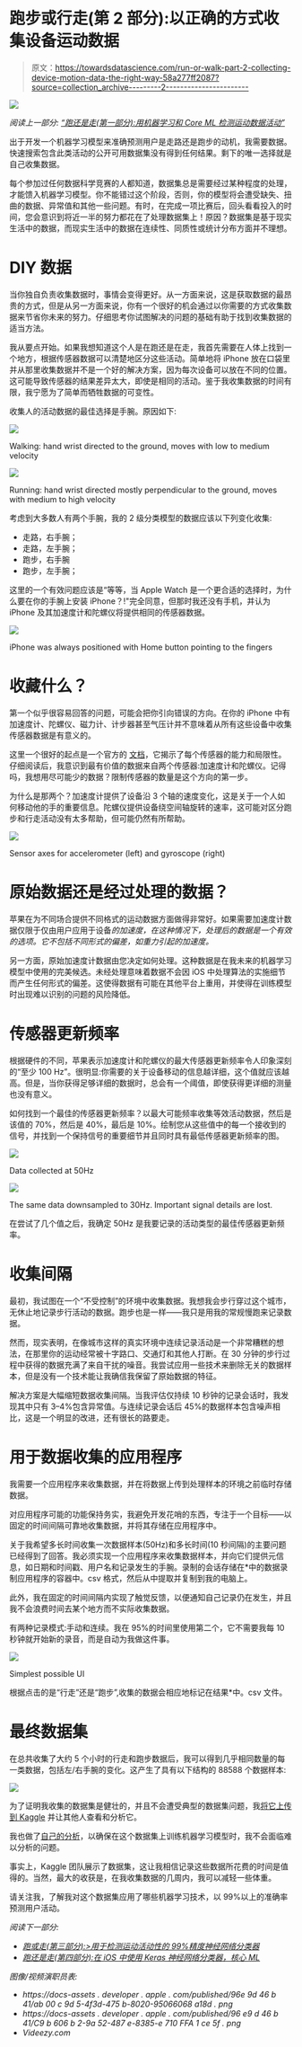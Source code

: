 # 跑步或行走(第 2 部分):以正确的方式收集设备运动数据

> 原文：<https://towardsdatascience.com/run-or-walk-part-2-collecting-device-motion-data-the-right-way-58a277ff2087?source=collection_archive---------2----------------------->

![](img/ea22c505a6a489b22aeccae25028e3db.png)

*阅读上一部分:* [*“跑还是走(第一部分):用机器学习和 Core ML 检测运动数据活动”*](https://medium.com/towards-data-science/run-or-walk-detecting-user-activity-with-machine-learning-and-core-ml-part-1-9658c0dcdd90)

出于开发一个机器学习模型来准确预测用户是走路还是跑步的动机，我需要数据。快速搜索包含此类活动的公开可用数据集没有得到任何结果。剩下的唯一选择就是自己收集数据。

每个参加过任何数据科学竞赛的人都知道，数据集总是需要经过某种程度的处理，才能馈入机器学习模型。你不能错过这个阶段，否则，你的模型将会遭受缺失、扭曲的数据、异常值和其他一些问题。有时，在完成一项比赛后，回头看看投入的时间，您会意识到将近一半的努力都花在了处理数据集上！原因？数据集是基于现实生活中的数据，而现实生活中的数据在连续性、同质性或统计分布方面并不理想。

# DIY 数据

当你独自负责收集数据时，事情会变得更好。从一方面来说，这是获取数据的最昂贵的方式，但是从另一方面来说，你有一个很好的机会通过以你需要的方式收集数据来节省你未来的努力。仔细思考你试图解决的问题的基础有助于找到收集数据的适当方法。

我从要点开始。如果我想知道这个人是在跑还是在走，我首先需要在人体上找到一个地方，根据传感器数据可以清楚地区分这些活动。简单地将 iPhone 放在口袋里并从那里收集数据并不是一个好的解决方案，因为每次设备可以放在不同的位置。这可能导致传感器的结果差异太大，即使是相同的活动。鉴于我收集数据的时间有限，我宁愿为了简单而牺牲数据的可变性。

收集人的活动数据的最佳选择是手腕。原因如下:

![](img/f8406c5bfdee1878154fae586f655609.png)

Walking: hand wrist directed to the ground, moves with low to medium velocity

![](img/7ee4badaede31762151988acdcfb9726.png)

Running: hand wrist directed mostly perpendicular to the ground, moves with medium to high velocity

考虑到大多数人有两个手腕，我的 2 级分类模型的数据应该以下列变化收集:

*   走路，右手腕；
*   走路，左手腕；
*   跑步，右手腕
*   跑步，左手腕；

这里的一个有效问题应该是“等等，当 Apple Watch 是一个更合适的选择时，为什么要在你的手腕上安装 iPhone？!"完全同意，但那时我还没有手机，并认为 iPhone 及其加速度计和陀螺仪将提供相同的传感器数据。

![](img/ae4ff7718f9635981db6aca500b97aa2.png)

iPhone was always positioned with Home button pointing to the fingers

# 收藏什么？

第一个似乎很容易回答的问题，可能会把你引向错误的方向。在你的 iPhone 中有加速度计、陀螺仪、磁力计、计步器甚至气压计并不意味着从所有这些设备中收集传感器数据是有意义的。

这里一个很好的起点是一个官方的 [文档](https://developer.apple.com/documentation/coremotion/getting_raw_gyroscope_events)，它揭示了每个传感器的能力和局限性。仔细阅读后，我意识到最有价值的数据来自两个传感器:加速度计和陀螺仪。记得吗，我想用尽可能少的数据？限制传感器的数量是这个方向的第一步。

为什么是那两个？加速度计提供了设备沿 3 个轴的速度变化，这是关于一个人如何移动他的手的重要信息。陀螺仪提供设备绕空间轴旋转的速率，这可能对区分跑步和行走活动没有太多帮助，但可能仍然有所帮助。

![](img/b0b3c9eb065458ef619ce9885a49e0bb.png)

Sensor axes for accelerometer (left) and gyroscope (right)

# 原始数据还是经过处理的数据？

苹果在为不同场合提供不同格式的运动数据方面做得非常好。如果需要加速度计数据仅限于仅由用户应用于设备*的加速度，在这种情况下，处理后的数据是一个有效的选项。它不包括不同形式的偏差，如重力引起的加速度。*

另一方面，原始加速度计数据由您决定如何处理。这种数据是在我未来的机器学习模型中使用的完美候选。未经处理意味着数据不会因 iOS 中处理算法的实施细节而产生任何形式的偏差。这使得数据有可能在其他平台上重用，并使得在训练模型时出现难以识别的问题的风险降低。

# 传感器更新频率

根据硬件的不同，苹果表示加速度计和陀螺仪的最大传感器更新频率令人印象深刻的“至少 100 Hz”。很明显:你需要的关于设备移动的信息越详细，这个值就应该越高。但是，当你获得足够详细的数据时，总会有一个阈值，即使获得更详细的测量也没有意义。

如何找到一个最佳的传感器更新频率？以最大可能频率收集等效活动数据，然后是该值的 70%，然后是 40%，最后是 10%。绘制您从这些值中的每一个接收到的信号，并找到一个保持信号的重要细节并且同时具有最低传感器更新频率的图。

![](img/898c5de3b8cd1a2230c86dc8f73e3fb5.png)

Data collected at 50Hz

![](img/89a8eca384cab5f8e6570569bef039b8.png)

The same data downsampled to 30Hz. Important signal details are lost.

在尝试了几个值之后，我确定 50Hz 是我要记录的活动类型的最佳传感器更新频率。

# 收集间隔

最初，我试图在一个“不受控制”的环境中收集数据。我想我会步行穿过这个城市，无休止地记录步行活动的数据。跑步也是一样——我只是用我的常规慢跑来记录数据。

然而，现实表明，在像城市这样的真实环境中连续记录活动是一个非常糟糕的想法，在那里你的运动经常被十字路口、交通灯和其他人打断。在 30 分钟的步行过程中获得的数据充满了来自干扰的噪音。我尝试应用一些技术来删除无关的数据样本，但是没有一个技术能让我确信我保留了原始数据的特征。

解决方案是大幅缩短数据收集间隔。当我评估仅持续 10 秒钟的记录会话时，我发现其中只有 3–4%包含异常值。与连续记录会话后 45%的数据样本包含噪声相比，这是一个明显的改进，还有很长的路要走。

# 用于数据收集的应用程序

我需要一个应用程序来收集数据，并在将数据上传到处理样本的环境之前临时存储数据。

对应用程序可能的功能保持务实，我避免开发花哨的东西，专注于一个目标——以固定的时间间隔可靠地收集数据，并将其存储在应用程序中。

关于我希望多长时间收集一次数据样本(50Hz)和多长时间(10 秒间隔)的主要问题已经得到了回答。我必须实现一个应用程序来收集数据样本，并向它们提供元信息，如日期和时间戳、用户名和记录发生的手腕。录制的会话存储在*中的数据录制应用程序的容器中。csv 格式，然后从中提取并复制到我的电脑上。

此外，我在固定的时间间隔内实现了触觉反馈，以便通知自己记录仍在发生，并且我不会浪费时间去某个地方而不实际收集数据。

有两种记录模式:手动和连续。我在 95%的时间里使用第二个，它不需要我每 10 秒钟就开始新的录音，而是自动为我做这件事。

![](img/79ea18407080f08d7efaba15f21f5449.png)

Simplest possible UI

根据点击的是“行走”还是“跑步”,收集的数据会相应地标记在结果*中。csv 文件。

# 最终数据集

在总共收集了大约 5 个小时的行走和跑步数据后，我可以得到几乎相同数量的每一类数据，包括左/右手腕的变化。这产生了具有以下结构的 88588 个数据样本:

![](img/2d75d0e527ac922af447b7b1cef9ae9f.png)

为了证明我收集的数据集是健壮的，并且不会遭受典型的数据集问题，我[将它上传到 Kaggle](https://www.kaggle.com/vmalyi/run-or-walk) 并让其他人查看和分析它。

我也做了[自己的分析](https://www.kaggle.com/vmalyi/run-or-walk-data-analysis-and-visualization)，以确保在这个数据集上训练机器学习模型时，我不会面临难以分析的问题。

事实上，Kaggle 团队展示了数据集，这让我相信记录这些数据所花费的时间是值得的。当然，最大的收获是，在我收集数据的几周内，我可以减轻一些体重。

请关注我，了解我对这个数据集应用了哪些机器学习技术，以 99%以上的准确率预测用户活动。

*阅读下一部分:*

*   [*跑或走(第三部分):>用于检测运动活动性的 99%精度神经网络分类器*](https://medium.com/towards-data-science/run-or-walk-part-3-99-accuracy-neural-network-classifier-for-detecting-motion-activity-675e16af4a7d)
*   [*跑还是走(第四部分):在 iOS 中使用 Keras 神经网络分类器，核心 ML*](/run-or-walk-part-4-using-keras-neural-network-classifier-in-ios-with-core-ml-a29723ab3235)

*图像/视频演职员表:*

*   *https://docs-assets . developer . apple . com/published/96e 9d 46 b 41/ab 00 c 9d 5-4f3d-475 b-8020-95066068 a18d . png*
*   *https://docs-assets . developer . apple . com/published/96 e9 d 46 b 41/C9 b 606 b 2-9a 52-487 e-8385-e 710 FFA 1 ce 5f . png*
*   *Videezy.com*